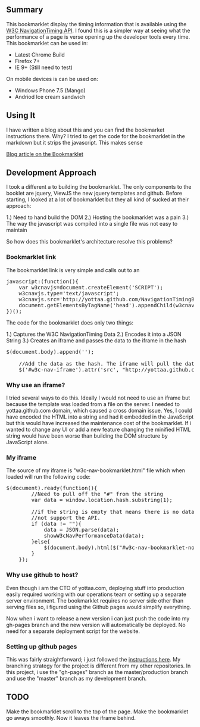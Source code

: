 ## Summary

This bookmarklet display the timing information that is available using the [W3C NavigationTiming API](http://www.w3.org/TR/navigation-timing/). 
I found this is a simpler way at seeing what the performance of a page is verse opening up the developer tools every time. This bookmarklet can be used in:<br/>
<ul><li>Latest Chrome Build</li>
<li>Firefox 7+</li>
<li>IE 9+ (Still need to test)</li></ul>

On mobile devices is can be used on:<br/>
<ul><li>Windows Phone 7.5 (Mango)</li>
<li>Andriod Ice cream sandwich</li></ul>

## Using It

I have written a blog about this and you can find the bookmarket instructions there. Why? I tried to get the code for the 
bookmarklet in the markdown but it strips the javascript. This makes sense 

[Blog article on the Bookmarklet](http://blog.yottaa.com/2011/11/standardizing-web-performance)

## Development Approach

I took a different a to building the bookmarklet. The only components to the booklet are jquery, ViewJS the new jquery templates and github. 
Before starting, I looked at a lot of bookmarklet but they all kind of sucked at their approach:

1.) Need to hand build the DOM
2.) Hosting the bookmarklet was a pain
3.) The way the javascript was compiled into a single file was not easy to maintain

So how does this bookmarklet's architecture resolve this problems?  

### Bookmarklet link

The bookmarklet link is very simple and calls out to an 

<pre>javascript:(function(){
	var w3cnavjs=document.createElement('SCRIPT');
	w3cnavjs.type='text/javascript';
	w3cnavjs.src='http://yottaa.github.com/NavigationTimingBookmarklet/bookmarklet.js';
	document.getElementsByTagName('head').appendChild(w3cnavjs);
})();
</pre>

The code for the bookmarklet does only two things:

1.) Captures the W3C NavigationTiming Data
2.) Encodes it into a JSON String
3.) Creates an iframe and passes the data to the iframe in the hash

<pre>$(document.body).append('<iframe id="w3c-nav-iframe" frameborder="0" height="660px" width="350px" scrolling="no" style="padding:0px;position:absolute;top:10px;right:10px;z-index:999999999" border="0"></iframe>');
	
	//Add the data as the hash. The iframe will pull the data.
	$('#w3c-nav-iframe').attr('src', "http://yottaa.github.com/NavigationTimingBookmarklet/w3c-nav-bookmarklet.html#"+JSON.stringify(data));
</pre>

### Why use an iframe?

I tried several ways to do this. Ideally I would not need to use an iframe but because the template was loaded from a file on the server. 
I needed to yottaa.github.com domain, which caused a cross domain issue. Yes, I could have encoded the HTML into a string and had it 
embedded in the JavaScript but this would have increased the maintenance cost of the bookmarklet. If i wanted to change any UI or 
add a new feature changing the minified HTML string would have been worse than building the DOM structure by JavaScript alone.

### My iframe

The source of my iframe is "w3c-nav-bookmarklet.html" file which when loaded will run the following code:

<pre>$(document).ready(function(){	
		//Need to pull off the "#" from the string
		var data = window.location.hash.substring(1);
		
		//if the string is empty that means there is no data and the browser does
		//not support the API.
		if (data != ""){
			data = JSON.parse(data);
			showW3cNavPerformanceData(data);
		}else{				
			$(document.body).html($("#w3c-nav-bookmarklet-notsupported").render({}));
		}
	});
</pre>

### Why use github to host?

Even though i am the CTO of yottaa.com, deploying stuff into production easily required working with our operations team or setting up a separate 
server environment. The bookmarklet requires no server side other than serving files so, i figured using the Github pages would simplify everything.

Now when i want to release a new version i can just push the code into my gh-pages branch and the new version will automatically be deployed. 
No need for a separate deployment script for the website.

### Setting up github pages

This was fairly straightforward; i just followed the [instructions here](http://pages.github.com/). My branching strategy for the project is 
different from my other repositories. In this project, i use the "gh-pages" branch as the master/production branch and use the "master" branch 
as my development branch.


## TODO

Make the bookmarklet scroll to the top of the page.
Make the bookmarklet go aways smoothly. Now it leaves the iframe behind.

